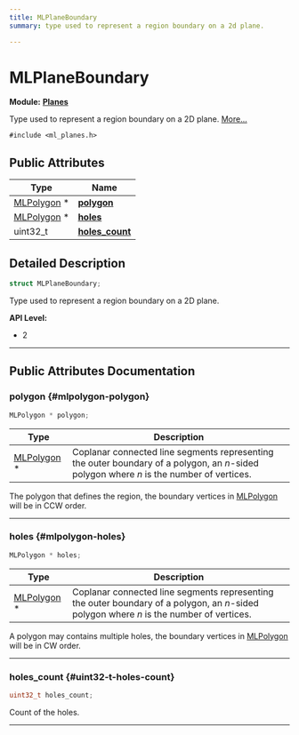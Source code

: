 ```yaml
---
title: MLPlaneBoundary
summary: type used to represent a region boundary on a 2d plane. 

---
```


# MLPlaneBoundary

**Module:** **[Planes](/versioned_docs/version-22-Feb-2023/api-ref/api/Modules/group___planes/group___planes.md)**



Type used to represent a region boundary on a 2D plane.  [More...](#detailed-description)


`#include <ml_planes.h>`

## Public Attributes

| Type           | Name           |
| -------------- | -------------- |
| [MLPolygon](/versioned_docs/version-22-Feb-2023/api-ref/api/Modules/group___planes/struct_m_l_polygon.md) * | **[polygon](/versioned_docs/version-22-Feb-2023/api-ref/api/Modules/group___planes/struct_m_l_plane_boundary.md#mlpolygon-polygon)**  |
| [MLPolygon](/versioned_docs/version-22-Feb-2023/api-ref/api/Modules/group___planes/struct_m_l_polygon.md) * | **[holes](/versioned_docs/version-22-Feb-2023/api-ref/api/Modules/group___planes/struct_m_l_plane_boundary.md#mlpolygon-holes)**  |
| uint32_t | **[holes_count](/versioned_docs/version-22-Feb-2023/api-ref/api/Modules/group___planes/struct_m_l_plane_boundary.md#uint32-t-holes-count)**  |

## Detailed Description

```cpp
struct MLPlaneBoundary;
```

Type used to represent a region boundary on a 2D plane. 




**API Level:**
  * 2 




-----------
## Public Attributes Documentation

### polygon {#mlpolygon-polygon}

```cpp
MLPolygon * polygon;
```



| Type | Description |
|--|--|
| [MLPolygon](/versioned_docs/version-22-Feb-2023/api-ref/api/Modules/group___planes/struct_m_l_polygon.md) * | Coplanar connected line segments representing the outer boundary of a polygon, an _n_-sided polygon where _n_ is the number of vertices.  |


The polygon that defines the region, the boundary vertices in [MLPolygon](/versioned_docs/version-22-Feb-2023/api-ref/api/Modules/group___planes/struct_m_l_polygon.md) will be in CCW order. 





-----------

### holes {#mlpolygon-holes}

```cpp
MLPolygon * holes;
```



| Type | Description |
|--|--|
| [MLPolygon](/versioned_docs/version-22-Feb-2023/api-ref/api/Modules/group___planes/struct_m_l_polygon.md) * | Coplanar connected line segments representing the outer boundary of a polygon, an _n_-sided polygon where _n_ is the number of vertices.  |


A polygon may contains multiple holes, the boundary vertices in [MLPolygon](/versioned_docs/version-22-Feb-2023/api-ref/api/Modules/group___planes/struct_m_l_polygon.md) will be in CW order. 





-----------

### holes_count {#uint32-t-holes-count}

```cpp
uint32_t holes_count;
```


Count of the holes. 





-----------


